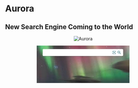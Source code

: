 # Aurora
## New Search Engine Coming to the World
<p align="center">
  <img src="https://readme-typing-svg.demolab.com/?lines=Aurora+:+hello+world&font=Dancing_Script%70Code&color=%247E3DCE&size=20&center=true&width=500&height=100&duration=4000&pause=1&theme=dark" alt="Aurora">
</p>
<p align="center">
  <img src="https://github.com/ahmed-kamal2004/Aurora/blob/main/images.jpg?raw=true">
</p>
